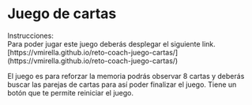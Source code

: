 # Juego de cartas

<dt>Instrucciones:</dt>
Para poder jugar este juego deberás desplegar el siguiente link.
[https://vmirella.github.io/reto-coach-juego-cartas/](https://vmirella.github.io/reto-coach-juego-cartas/)

El juego es para reforzar la memoria podrás observar 8 cartas y deberás buscar las parejas de cartas para así poder finalizar el juego. Tiene un botón que te permite reiniciar el juego.

